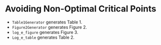 # Avoiding Non-Optimal Critical Points

- `Table1Generator` generates Table 1.
- `Figure2Generator` generates Figure 2.
- `log_e_figure` generates Figure 3.
- `Log_e_table` generates Table 2.
